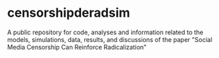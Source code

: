 # censorshipderadsim
A public repository for code, analyses and information related to the models, simulations, data, results, and discussions of the paper "Social Media Censorship Can Reinforce Radicalization"
